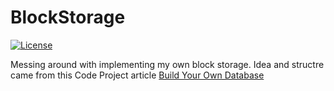 # BlockStorage
[![License](https://img.shields.io/badge/license-MIT-blue.svg)](https://github.com/maxxboehme/BlockStorage/blob/master/LICENSE.txt)

Messing around with implementing my own block storage.
Idea and structre came from this Code Project article
[Build Your Own Database](https://www.codeproject.com/Articles/1029838/Build-Your-Own-Database)

